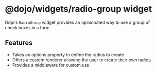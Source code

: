 # @dojo/widgets/radio-group widget

Dojo's `RadioGroup` widget provides an opinionated way to use a group of check boxes in a form.

## Features

-   Takes an options property to define the radios to create
-   Offers a custom renderer allowing the user to create their own radios
-   Provides a middleware for custom use
